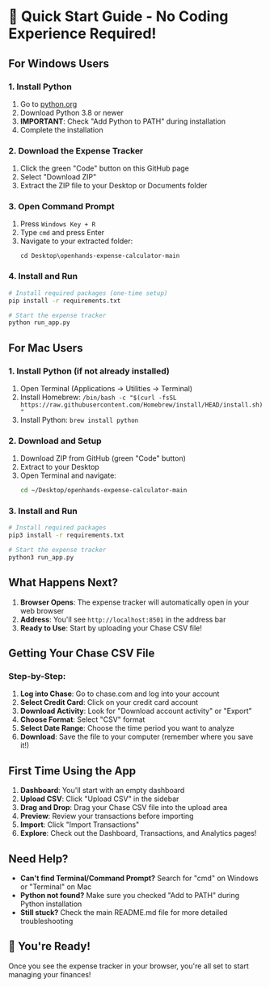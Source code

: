# 🚀 Quick Start Guide - No Coding Experience Required!

## For Windows Users

### 1. Install Python
1. Go to [python.org](https://python.org/downloads/)
2. Download Python 3.8 or newer
3. **IMPORTANT**: Check "Add Python to PATH" during installation
4. Complete the installation

### 2. Download the Expense Tracker
1. Click the green "Code" button on this GitHub page
2. Select "Download ZIP"
3. Extract the ZIP file to your Desktop or Documents folder

### 3. Open Command Prompt
1. Press `Windows Key + R`
2. Type `cmd` and press Enter
3. Navigate to your extracted folder:
   ```
   cd Desktop\openhands-expense-calculator-main
   ```

### 4. Install and Run
```bash
# Install required packages (one-time setup)
pip install -r requirements.txt

# Start the expense tracker
python run_app.py
```

## For Mac Users

### 1. Install Python (if not already installed)
1. Open Terminal (Applications → Utilities → Terminal)
2. Install Homebrew: `/bin/bash -c "$(curl -fsSL https://raw.githubusercontent.com/Homebrew/install/HEAD/install.sh)"`
3. Install Python: `brew install python`

### 2. Download and Setup
1. Download ZIP from GitHub (green "Code" button)
2. Extract to your Desktop
3. Open Terminal and navigate:
   ```bash
   cd ~/Desktop/openhands-expense-calculator-main
   ```

### 3. Install and Run
```bash
# Install required packages
pip3 install -r requirements.txt

# Start the expense tracker  
python3 run_app.py
```

## What Happens Next?

1. **Browser Opens**: The expense tracker will automatically open in your web browser
2. **Address**: You'll see `http://localhost:8501` in the address bar
3. **Ready to Use**: Start by uploading your Chase CSV file!

## Getting Your Chase CSV File

### Step-by-Step:
1. **Log into Chase**: Go to chase.com and log into your account
2. **Select Credit Card**: Click on your credit card account
3. **Download Activity**: Look for "Download account activity" or "Export"
4. **Choose Format**: Select "CSV" format
5. **Select Date Range**: Choose the time period you want to analyze
6. **Download**: Save the file to your computer (remember where you save it!)

## First Time Using the App

1. **Dashboard**: You'll start with an empty dashboard
2. **Upload CSV**: Click "Upload CSV" in the sidebar
3. **Drag and Drop**: Drag your Chase CSV file into the upload area
4. **Preview**: Review your transactions before importing
5. **Import**: Click "Import Transactions" 
6. **Explore**: Check out the Dashboard, Transactions, and Analytics pages!

## Need Help?

- **Can't find Terminal/Command Prompt?** Search for "cmd" on Windows or "Terminal" on Mac
- **Python not found?** Make sure you checked "Add to PATH" during Python installation
- **Still stuck?** Check the main README.md file for more detailed troubleshooting

## 🎉 You're Ready!

Once you see the expense tracker in your browser, you're all set to start managing your finances!